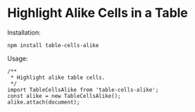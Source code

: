 # Highlight Alike Cells in a Table

Installation:

`npm install table-cells-alike`

Usage:

```
/**
 * Highlight alike table cells.
 */
import TableCellsAlike from 'table-cells-alike';
const alike = new TableCellsAlike();
alike.attach(document);
```
